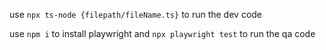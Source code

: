 use `npx ts-node {filepath/fileName.ts}` to run the dev code

use `npm i` to install playwright and `npx playwright test` to run the qa code
